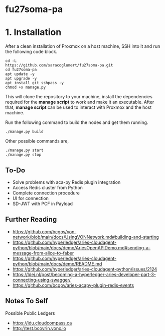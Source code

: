# fu27soma-pa

# 1. Installation
After a clean installation of Proxmox on a host machine, SSH into it and run the following code block.

```
cd -L
https://github.com/saracoglumert/fu27soma-pa.git
cd fu27soma-pa
apt update -y
apt upgrade -y
apt install git sshpass -y
chmod +x manage.py
```

This will clone the repository to your machine, install the dependencies required for the **manage script** to work and make it an executable. After that, **manage script** can be used to interact with Proxmox and the host machine.

Run the following command to build the nodes and get them running.
```
./manage.py build
```

Other possible commands are,
```
./manage.py start
./manage.py stop
```


## To-Do
- Solve problems with aca-py Redis plugin integration
- Access Redis cluster from Python
- Complete connection procedure
- UI for connection
- SD-JWT with PCF in Payload

## Further Reading
- https://github.com/bcgov/von-network/blob/main/docs/UsingVONNetwork.md#building-and-starting
- https://github.com/hyperledger/aries-cloudagent-python/blob/main/docs/demo/AriesOpenAPIDemo.md#sending-a-message-from-alice-to-faber
- https://github.com/hyperledger/aries-cloudagent-python/blob/main/docs/demo/README.md
- https://github.com/hyperledger/aries-cloudagent-python/issues/2124
- https://ldej.nl/post/becoming-a-hyperledger-aries-developer-part-3-connecting-using-swagger/
- https://github.com/bcgov/aries-acapy-plugin-redis-events

## Notes To Self
Possible Public Ledgers
- https://idu.cloudcompass.ca
- http://test.bcovrin.vonx.io